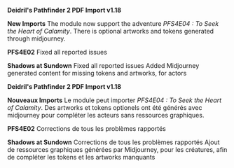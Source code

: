 **Deidril's Pathfinder 2 PDF Import v1.18**

**New Imports**
The module now support the adventure *PFS4E04 : To Seek the Heart of Calamity*. 
There is optional artworks and tokens generated through midjourney.

**PFS4E02**
Fixed all reported issues

**Shadows at Sundown**
Fixed all reported issues
Added Midjourney generated content for missing tokens and artworks, for actors

**Deidril's Pathfinder 2 PDF Import v1.18**

**Nouveaux Imports**
Le module peut importer *PFS4E04 : To Seek the Heart of Calamity*. 
Des artworks et tokens optionels ont été générés avec midjourney pour compléter les acteurs sans ressources graphiques.

**PFS4E02**
Corrections de tous les problèmes rapportés

**Shadows at Sundown**
Corrections de tous les problèmes rapportés
Ajout de ressources graphiques générées par Midjourney, pour les créatures, afin de compléter les tokens et les artworks manquants 

